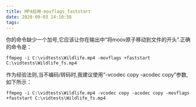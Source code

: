 ```yaml
---
title: MP4启用-movflags_faststart
date: 2020-09-03 14:10:58
tags: 
---
```




你的命令缺少一个加号,它应该让你在输出中“将moov原子移动到文件的开头”.正确的命令是：

```
ffmpeg -i C:\vidtests\Wildlife.mp4 -movflags +faststart C:\vidtests\Wildlife_fs.mp4
```

作为经验法则,当不编码/转码时,我建议使用“-vcodec copy -acodec copy”参数,如下所示：

```
ffmpeg -i C:\vidtests\Wildlife.mp4 -vcodec copy -acodec copy -movflags +faststart C:\vidtests\Wildlife_fs.mp4
```
